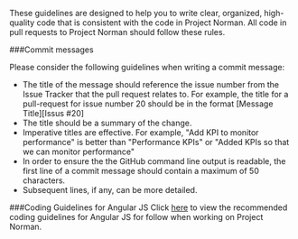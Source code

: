 These guidelines are designed to help you to write clear, organized, high-quality code that is consistent with the code in Project Norman. All code in pull requests to Project Norman should follow these rules. 

###Commit messages

Please consider the following guidelines when writing a commit message:

+ The title of the message should reference the issue number from the Issue Tracker that the pull request relates to. For example, the title for a pull-request for issue number 20 should be in the format [Message Title][Issus #20]
+ The title should be a summary of the change.
+ Imperative titles are effective. For example, "Add KPI to monitor performance" is better than "Performance KPIs" or "Added KPIs so that we can monitor performance"
+ In order to ensure the the GitHub command line output is readable, the first line of a commit message should contain a maximum of 50 characters. 
+ Subsequent lines, if any, can be more detailed. 

###Coding Guidelines for Angular JS
Click [here](https://github.wdf.sap.corp/Norman/Norman/wiki/Coding-Guidelines-for-AngularJS) to view the recommended coding guidelines for Angular JS for follow when working on Project Norman.

